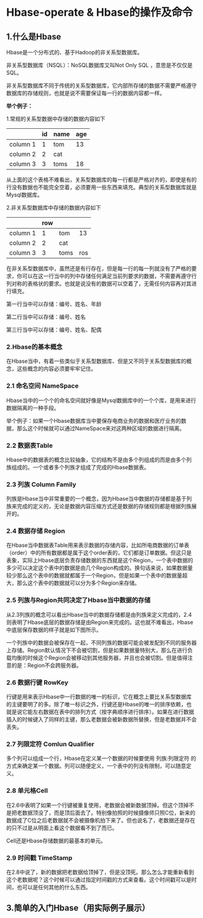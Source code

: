 # Hbase-operate & Hbase的操作及命令

## 1.什么是Hbase

Hbase是一个分布式的、基于Hadoop的非关系型数据库。

非关系型数据库（NSQL）：NoSQL数据库又叫Not Only SQL ，意思是不仅仅是SQL。

非关系型数据库不同于传统的关系型数据库，它内部所存储的数据不需要严格遵守数据库的存储规则，也就是说不需要保证每一行的数据内容都一样。

**举个例子：**

1.常规的关系型数据中存储的数据内容如下

|          | id   | name | age  |
| :------: | ---- | ---- | ---- |
| column 1 | 1    | tom  | 13   |
| column 2 | 2    | cat  |      |
| column 3 | 3    | toms | 18   |

从上面的这个表格不难看出，关系型数据库的每一行都是严格对齐的，即使是有的行没有数据也不能完全空着，必须要用一些东西来填充。典型的关系型数据库就是Mysql数据库。



2.非关系型数据库中存储的数据内容如下

|          | row  |      |      |
| -------- | ---- | ---- | ---- |
| column 1 | 1    | tom  | 13   |
| column 2 | 2    | cat  |      |
| column 3 | 3    | toms | ros  |

在非关系型数据库中，虽然还是有行存在，但是每一行的每一列就没有了严格的要求，你可以在这一行当中的列中存储任何满足当前列要求的数据，不需要再遵守行列对称的表格状的要求。也就是说没有的数据可以空着了，无需任何内容再对其进行填充。

第一行当中可以存储：编号、姓名、年龄

第二行当中可以存储：编号、姓名

第三行当中可以存储：编号、姓名、配偶



### 2.Hbase的基本概念

在Hbase当中，有着一些类似于关系型数据库、但是又不同于关系型数据库的概念，这些概念的内容必须要牢牢记住。

### 2.1 命名空间 NameSpace

Hbase当中的一个个的命名空间就好像是Mysql数据库中的一个个库，是用来进行数据隔离的一种手段。

举个例子：如果一个Hbase数据库当中要保存电商业务的数据和医疗业务的数据，那么这个时候就可以通过NameSpace来对这两种区域的数据进行隔离。

### 2.2 数据表Table

Hbase中的数据表的概念比较抽象，它的结构不是由多个列组成的而是由多个列族组成的。一个或者多个列族才组成了完成的Hbase数据表。

### 2.3 列族 Column Family

列族是Hbase当中非常重要的一个概念，因为Hbase当中数据的存储都是基于列族来完成的定义的，无论是数据内容压缩方式还是数据的存储规则都是根据列族展开的。

### 2.4 数据存储 Region

在Hbase当中数据表Table用来表示数据的存储内容，比如所电商数据的订单表（order）中的所有数据都是属于这个order表的，它们都是订单数据。但这只是表象，实际上Hbase底层负责存储数据的东西就是这个Region，一个表中数据的多少可以决定这个表中的数据是由几个Region构成的。换句话来说，如果数据量较少那么这个表中的数据就都属于一个Region，但是如果一个表中的数据量超大，那么这个表中的数据就可以分为多个Region来存储。

### 2.5 列族与Region共同决定了Hbase当中数据的存储

从2.3列族的概念可以看出Hbase当中的数据存储都是由列族来定义完成的，2.4则表明了Hbase底层的数据存储是由Region来完成的。这也就不难看出，Hbase中底层保存数据的样子就是如下图所示。



一个列族中的数据会被保存在一起，不同列族的数据可能会被发配到不同的服务器上存储。Region默认情况下不会被切割，但是如果数据量特别大，那么在进行负载均衡的时候这个Region会被移动到其他服务器，并且也会被切割。但是值得注意的是：Region不会跨服务器。

### 2.6 数据行键 RowKey

行键是用来表示Hbase中一行数据的唯一的标识，它在概念上要比关系型数据库的主键要明了的多。除了唯一标识之外，行键还是Hbase的唯一的排序依赖，也就是说它能左右数据在表中的排列方式（按字典顺序进行排序）。如果在进行数据插入的时候键入了同样的主键，那么老数据会被新数据所替换，但是老数据并不会丢失。

### 2.7 列限定符 Comlun Qualifier

多个列可以组成一个行，Hbase在定义某一个数据的时候要使用 列族:列限定符 的方式来确定某一个数据。列可以随便定义，一个表中的列没有限制，可以随意定义。

### 2.8 单元格Cell

在2.6中表明了如果一个行键被重复使用，老数据会被新数据顶掉。但这个顶掉不是把老数据顶没了，而是顶后面去了。特别像拍照的时候摄像师只照C位，新来的数据成了C位之后老数据就不会被摄像机拍下来了。但也说名了，老数据还是存在的只不过是从明面上看这个数据看不到了而已。

Cell还是Hbase存储数据的最基本的单元。

### 2.9 时间戳 TimeStamp

在2.8中说了，新的数据把老数据给顶掉了，但是没顶死。那么怎么才能重新看到这个老数据呢？这个时候可以通过指定时间戳的方式来查看。这个时间戳可以是时间，也可以是任何其他的什么东西。

## 3.简单的入门Hbase（用实际例子展示）





